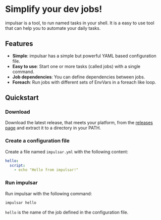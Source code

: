 # Simplify your dev jobs!

impulsar is a tool, to run named tasks in your shell. It is a easy to use tool that can help you to automate your daily tasks.


## Features

- **Simple**: impulsar has a simple but powerful YAML based configuration file.
- **Easy to use**: Start one or more tasks (called jobs) with a single command.
- **Job dependencies**: You can define dependencies between jobs.
- **Foreach**: Run jobs with different sets of EnvVars in a foreach like loop.


## Quickstart

### Download
Download the latest release, that meets your platform, from the [releases page](https://github.com/aimotrens/impulsar/releases/latest) and extract it to a directory in your PATH.


### Create a configuration file

Create a file named `impulsar.yml` with the following content:
```yaml
hello:
  script:
    - echo "Hello from impulsar!"
```

### Run impulsar

Run impulsar with the following command:
```bash
impulsar hello
```
`hello` is the name of the job defined in the configuration file.